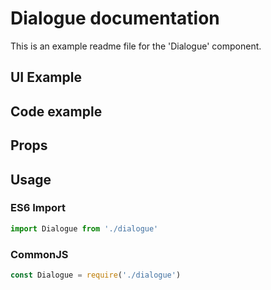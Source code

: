# Dialogue documentation

This is an example readme file for the 'Dialogue' component.

## UI Example

<!-- STORY -->

## Code example

<!-- SOURCE -->

## Props

<!-- PROPS -->

## Usage

### ES6 Import
```js
import Dialogue from './dialogue'
```

### CommonJS

```js
const Dialogue = require('./dialogue')
